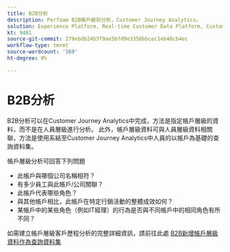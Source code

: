```yaml
---
title: B2B分析
description: Perfoam B2B帳戶級別分析，Customer Journey Analytics​。
solution: Experience Platform, Real-time Customer Data Platform, Customer Journey Analytics
kt: 9481
source-git-commit: 279ebdb24b3f9ae5bfd9e3358bbcec1eb48cb4ec
workflow-type: tm+mt
source-wordcount: '169'
ht-degree: 0%

---
```


# B2B分析

B2B分析可以在Customer Journey Analytics中完成，方法是指定帳戶層級的資料，而不是在人員層級進行分析。 此外，帳戶層級資料可與人員層級資料相關聯，方法是使用系結至Customer Journey Analytics中人員的以帳戶為基礎的查詢資料集。

帳戶層級分析可回答下列問題

* 此帳戶與哪個公司名稱相符？
* 有多少員工與此帳戶/公司關聯？
* 此帳戶代表哪些角色？
* 與其他帳戶相比，此帳戶在特定行銷活動的整體成效如何？
* 某帳戶中的某些角色（例如IT經理）的行為是否與不同帳戶中的相同角色有所不同？

如需建立帳戶層級客戶歷程分析的完整詳細資訊，請前往此處 [B2B新增帳戶層級資料作為查詢資料集](https://experienceleague.adobe.com/docs/analytics-platform/using/cja-usecases/b2b.html?lang=en)
